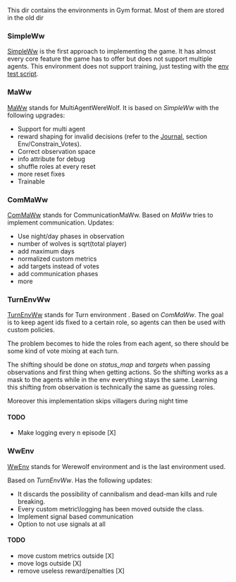 This dir contains the environments in Gym format. 
Most of them are stored in the old dir

### SimpleWw
[SimpleWw](gym_ww/envs/old/SimpleWW.py) is the first approach to implementing the game.
It has almost every core feature the game has to offer but does not support multiple agents.
This environment does not support training, just testing with the [env test script](tests/env_test.py).


### MaWw
[MaWw](gym_ww/envs/old/MaWw.py) stands for MultiAgentWereWolf. It is based on _SimpleWw_ with the following upgrades:
- Support for multi agent
- reward shaping for invalid decisions (refer to the [Journal](MarkDowns/Journal.md), section Env/Constrain_Votes).
- Correct observation space
- info attribute for debug 
- shuffle roles at every reset
- more reset fixes
- Trainable 

### ComMaWw
[ComMaWw](gym_ww/envs/old/ComMaWw.py) stands for CommunicationMaWw.
Based on _MaWw_ tries to implement communication. Updates:
- Use night/day phases in observation
- number of wolves is sqrt(total player)
- add maximum days
- normalized custom metrics
- add targets instead of votes
- add communication phases
- more

### TurnEnvWw
[TurnEnvWw](gym_ww/envs/old/TurnEnvWw.py) stands for Turn environment .
Based on _ComMaWw_. The goal is to keep agent ids fixed to a certain role, so agents can then be used with custom policies.

The problem becomes to hide the roles from each agent, so there should be some kind of vote mixing at each turn. 

The shifting should be done on _status_map_ and _targets_ when passing observations and first thing when getting actions. So the 
shifting works as a mask to the agents while in the env everything stays the same.
Learning this shifting from observation is technically the same as guessing roles.

Moreover this implementation skips villagers during night time

#### TODO
- Make logging every n episode [X]

### WwEnv
[WwEnv](gym_ww/envs/WwEnv.py) stands for Werewolf environment and is the last environment used.

Based on _TurnEnvWw_. Has the following updates:
- It discards the possibility of cannibalism and dead-man kills and rule breaking.
- Every custom metric\logging has been moved outside the class.
- Implement signal based communication 
- Option to not use signals at all

#### TODO
- move custom metrics outside [X]
- move logs outside [X]
- remove useless reward/penalties [X]